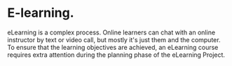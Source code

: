 # E-learning.
eLearning is a complex process. Online learners can chat with an online instructor by text or video call, but mostly it's just them and the computer. To ensure that the learning objectives are achieved, an eLearning course requires extra attention during the planning phase of the eLearning Project.
